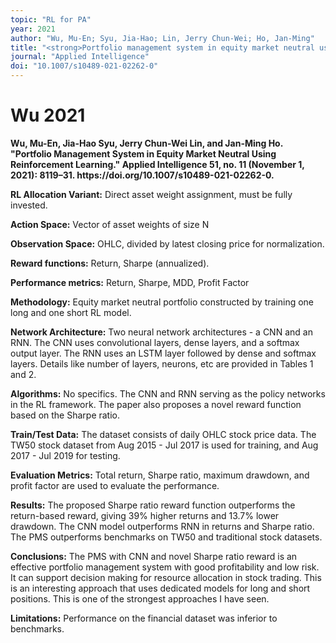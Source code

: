 ```yaml
---
topic: "RL for PA"
year: 2021
author: "Wu, Mu-En; Syu, Jia-Hao; Lin, Jerry Chun-Wei; Ho, Jan-Ming"
title: "<strong>Portfolio management system in equity market neutral using reinforcement learning</strong>"
journal: "Applied Intelligence"
doi: "10.1007/s10489-021-02262-0"
---
```


# Wu 2021

<strong>
Wu, Mu-En, Jia-Hao Syu, Jerry Chun-Wei Lin, and Jan-Ming Ho. "Portfolio Management System in Equity Market Neutral Using Reinforcement Learning." Applied Intelligence 51, no. 11 (November 1, 2021): 8119–31. https://doi.org/10.1007/s10489-021-02262-0.
</strong>


**RL Allocation Variant:** Direct asset weight assignment, must be fully invested.

**Action Space:** Vector of asset weights of size N

**Observation Space:** OHLC, divided by latest closing price for normalization.

**Reward functions:** Return, Sharpe (annualized).

**Performance metrics:** Return, Sharpe, MDD, Profit Factor

**Methodology:** Equity market neutral portfolio constructed by training one long and one short RL model.

**Network Architecture:** Two neural network architectures - a CNN and an RNN. The CNN uses convolutional layers, dense layers, and a softmax output layer. The RNN uses an LSTM layer followed by dense and softmax layers. Details like number of layers, neurons, etc are provided in Tables 1 and 2.  

**Algorithms:** No specifics. The CNN and RNN serving as the policy networks in the RL framework. The paper also proposes a novel reward function based on the Sharpe ratio.

**Train/Test Data:** The dataset consists of daily OHLC stock price data. The TW50 stock dataset from Aug 2015 - Jul 2017 is used for training, and Aug 2017 - Jul 2019 for testing.

**Evaluation Metrics:** Total return, Sharpe ratio, maximum drawdown, and profit factor are used to evaluate the performance.

**Results:** The proposed Sharpe ratio reward function outperforms the return-based reward, giving 39% higher returns and 13.7% lower drawdown. The CNN model outperforms RNN in returns and Sharpe ratio. The PMS outperforms benchmarks on TW50 and traditional stock datasets.

**Conclusions:** The PMS with CNN and novel Sharpe ratio reward is an effective portfolio management system with good profitability and low risk. It can support decision making for resource allocation in stock trading. This is an interesting approach that uses dedicated models for long and short positions. This is one of the strongest approaches I have seen.

**Limitations:** Performance on the financial dataset was inferior to benchmarks.



